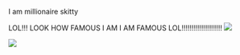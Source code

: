 I am millionaire skitty

LOL!!! LOOK HOW FAMOUS I AM I AM FAMOUS LOL!!!!!!!!!!!!!!!!!!!!
![](https://komarev.com/ghpvc/?username=Skitttyy&style=flat-square)




<img src="https://discord.c99.nl/widget/theme-3/215609375451119618.png"></img>
